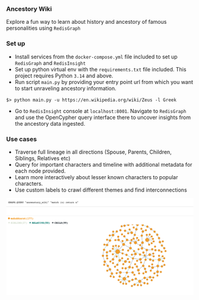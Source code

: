 ### Ancestory Wiki 

Explore a fun way to learn about history and ancestory of famous personalities using `RedisGraph`

### Set up

- Install services from the `docker-compose.yml` file included to set up `RedisGraph` and `RedisInsight` 
- Set up python virtual env with the `requirements.txt` file included. This project requires Python `3.14` and above.
- Run script `main.py` by providing your entry point url from which you want to start unraveling ancestory information.
```commandline
$> python main.py -u https://en.wikipedia.org/wiki/Zeus -l Greek 
```
- Go to `RedisInsight` console at `localhost:8001`. Navigate to `RedisGraph` and use the OpenCypher query interface there to uncover insights from the ancestory data ingested. 

### Use cases

- Traverse full lineage in all directions (Spouse, Parents, Children, Siblings, Relatives etc)
- Query for important characters and timeline with additional metadata for each node provided. 
- Learn more interactively about lesser known characters to popular characters. 
- Use custom labels to crawl different themes and find interconnections

![System Metrics](./images/mahabharat.png)